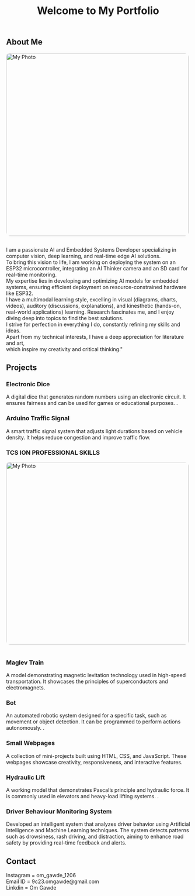 <html lang="en">

<head>
    <meta charset="UTF-8">
    <meta name="viewport" content="width=device-width, initial-scale=1.0">
    <title>My Portfolio</title>
    <link rel="stylesheet" href="about.css">
</head>

<body>
    <header>
        <h1>Welcome to My Portfolio</h1>        
    </header>
<section id="about">
        <h2>About Me</h2>
        <img src="C:\Users\9c23o\OneDrive - Vidyalankar Institute of Technology\Desktop\E-Portfolio\WhatsApp Image 2025-04-23 at 14.40.48_44231c25.jpg" alt="My Photo"
            style="width: 500px; border-radius: 10px; margin-bottom: 15px;">
        <p>I am a passionate AI and Embedded Systems Developer specializing in computer vision, deep learning, and real-time edge AI solutions.<br>
            To bring this vision to life, I am working on deploying the system on an ESP32 microcontroller, integrating an AI Thinker camera and an SD card for real-time monitoring.<br> 
            My expertise lies in developing and optimizing AI models for embedded systems, ensuring efficient deployment on resource-constrained hardware like ESP32.<br>
            I have a multimodal learning style, excelling in visual (diagrams, charts, videos), auditory (discussions, explanations), and kinesthetic (hands-on, real-world applications) learning.
            Research
            fascinates me, and I enjoy diving deep into topics to find the best solutions.<br> I strive for perfection
            in everything I do, constantly refining my skills and ideas.<br> Apart from my technical interests, I have a
            deep appreciation for literature and art,<br> which inspire my creativity and critical thinking."
        </p>
    </section>
    <script src="script.js"></script>
</body>
<head>
    <meta charset="UTF-8">
    <meta name="viewport" content="width=device-width, initial-scale=1.0">
    <title>My Portfolio</title>
    <link rel="stylesheet" href="projects.css">
</head>

<body>

 <section id="projects">
        <h2>Projects</h2>
        <div class="project">
            <h3>Electronic Dice
            </h3>
            <p>A digital dice that generates random numbers using an electronic circuit. It ensures fairness and can be
                used for games or educational purposes.
                .</p>
        </div>
        <div class="project">
            <h3>Arduino Traffic Signal </h3>
            <p>A smart traffic signal system that adjusts light durations based on vehicle density. It helps reduce
                congestion and improve traffic flow.
            </p>
        </div>
        <div class="project">
            <h3> TCS ION PROFESSIONAL SKILLS </h3>
            <img src="C:\Users\9c23o\OneDrive - Vidyalankar Institute of Technology\Desktop\E-Portfolio\E-Portfolio Properties 26_04_2025 12_10_35 AM.jpg" alt="My Photo"
            style="width: 500px; border-radius: 10px; margin-bottom: 15px;">
        </div>
        <div class="project">
            <h3> Maglev Train </h3>
            <p>A model demonstrating magnetic levitation technology used in high-speed transportation. It showcases the
                principles of superconductors and electromagnets.
            </p>
        </div>
        <div class="project">
            <h3>Bot </h3>
            <p>An automated robotic system designed for a specific task, such as movement or object detection. It can be
                programmed to perform actions autonomously.
                .</p>
        </div>
        <div class="project">
            <h3> Small Webpages </h3>
            <p>A collection of mini-projects built using HTML, CSS, and JavaScript. These webpages showcase creativity,
                responsiveness, and interactive features.
            </p>
        </div>
        <div class="project">
            <h3> Hydraulic Lift </h3>
            <p>A working model that demonstrates Pascal’s principle and hydraulic force. It is commonly used in
                elevators and heavy-load lifting systems.
                .</p>
        </div>
        <div class="project">
            <h3>Driver Behaviour Monitoring System</h3>
            <p>Developed an intelligent system that analyzes driver behavior using Artificial Intelligence and Machine Learning techniques. The system detects patterns such as drowsiness, rash driving, and distraction, aiming to enhance road safety by providing real-time feedback and alerts.</p>
        </div>

  <section id="contact">
    <h2>Contact</h2>
    <p>Instagram = om_gawde_1206<br>
      Email ID = 9c23.omgawde@gmail.com <br>
      Linkdin = Om Gawde</p>
  </section>

  <script src="script.js"></script>
   </section>
</body>
</html>
